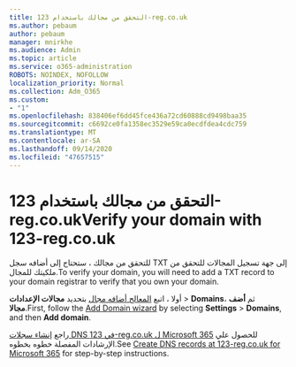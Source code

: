 ```yaml
---
title: التحقق من مجالك باستخدام 123-reg.co.uk
ms.author: pebaum
author: pebaum
manager: mnirkhe
ms.audience: Admin
ms.topic: article
ms.service: o365-administration
ROBOTS: NOINDEX, NOFOLLOW
localization_priority: Normal
ms.collection: Adm_O365
ms.custom:
- "1"
ms.openlocfilehash: 838406ef6dd45fce436a72cd60888cd9498baa35
ms.sourcegitcommit: c6692ce0fa1358ec3529e59ca0ecdfdea4cdc759
ms.translationtype: MT
ms.contentlocale: ar-SA
ms.lasthandoff: 09/14/2020
ms.locfileid: "47657515"
---
```

# <a name="verify-your-domain-with-123-regcouk"></a><span data-ttu-id="a3ff5-102">التحقق من مجالك باستخدام 123-reg.co.uk</span><span class="sxs-lookup"><span data-stu-id="a3ff5-102">Verify your domain with 123-reg.co.uk</span></span>

<span data-ttu-id="a3ff5-103">للتحقق من مجالك ، ستحتاج إلى أضافه سجل TXT إلى جهة تسجيل المجالات للتحقق من ملكيتك للمجال.</span><span class="sxs-lookup"><span data-stu-id="a3ff5-103">To verify your domain, you will need to add a TXT record to your domain registrar to verify that you own your domain.</span></span> 

<span data-ttu-id="a3ff5-104">أولا ، اتبع [المعالج أضافه مجال](https://portal.office.com/adminportal/home#/Domains) بتحديد **مجالات الإعدادات** \> **Domains**، ثم **أضف مجالا**.</span><span class="sxs-lookup"><span data-stu-id="a3ff5-104">First, follow the [Add Domain wizard](https://portal.office.com/adminportal/home#/Domains) by selecting **Settings** \> **Domains**, and then **Add domain**.</span></span>
  
<span data-ttu-id="a3ff5-105">راجع [إنشاء سجلات DNS في 123-reg.co.uk ل Microsoft 365](https://docs.microsoft.com/microsoft-365/admin/dns/create-dns-records-at-123-reg-co-uk) للحصول علي الإرشادات المفصلة خطوه بخطوه.</span><span class="sxs-lookup"><span data-stu-id="a3ff5-105">See [Create DNS records at 123-reg.co.uk for Microsoft 365](https://docs.microsoft.com/microsoft-365/admin/dns/create-dns-records-at-123-reg-co-uk) for step-by-step instructions.</span></span>